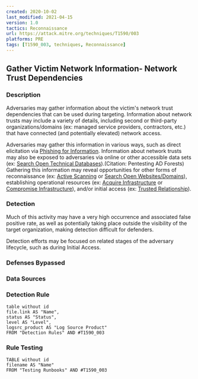 ```yaml
---
created: 2020-10-02
last_modified: 2021-04-15
version: 1.0
tactics: Reconnaissance
url: https://attack.mitre.org/techniques/T1590/003
platforms: PRE
tags: [T1590_003, techniques, Reconnaissance]
---
```


## Gather Victim Network Information- Network Trust Dependencies

### Description

Adversaries may gather information about the victim's network trust dependencies that can be used during targeting. Information about network trusts may include a variety of details, including second or third-party organizations/domains (ex: managed service providers, contractors, etc.) that have connected (and potentially elevated) network access.

Adversaries may gather this information in various ways, such as direct elicitation via [Phishing for Information](https://attack.mitre.org/techniques/T1598). Information about network trusts may also be exposed to adversaries via online or other accessible data sets (ex: [Search Open Technical Databases](https://attack.mitre.org/techniques/T1596)).(Citation: Pentesting AD Forests) Gathering this information may reveal opportunities for other forms of reconnaissance (ex: [Active Scanning](https://attack.mitre.org/techniques/T1595) or [Search Open Websites/Domains](https://attack.mitre.org/techniques/T1593)), establishing operational resources (ex: [Acquire Infrastructure](https://attack.mitre.org/techniques/T1583) or [Compromise Infrastructure](https://attack.mitre.org/techniques/T1584)), and/or initial access (ex: [Trusted Relationship](https://attack.mitre.org/techniques/T1199)).

### Detection

Much of this activity may have a very high occurrence and associated false positive rate, as well as potentially taking place outside the visibility of the target organization, making detection difficult for defenders.

Detection efforts may be focused on related stages of the adversary lifecycle, such as during Initial Access.

### Defenses Bypassed



### Data Sources

### Detection Rule

```dataview
table without id
file.link AS "Name",
status AS "Status",
level AS "Level",
logsrc_product AS "Log Source Product"
FROM "Detection Rules" AND #T1590_003
```

### Rule Testing

```dataview
TABLE without id
filename AS "Name"
FROM "Testing Runbooks" AND #T1590_003
```
